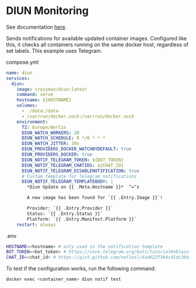 # DIUN Monitoring
See documentation [here](https://crazymax.dev/diun/).

Sends notifications for available updated container images.
Configured like this, it checks all containers running on the same docker host, regardless of set labels.
This example uses Telegram.

<!-- {% raw %} ## ignore this, necessary to render template correctly -->

compose.yml

```yaml
name: diun
services:
  diun:
    image: crazymax/diun:latest
    command: serve
    hostname: ${HOSTNAME}
    volumes:
      - ./data:/data
      - /var/run/docker.sock:/var/run/docker.sock
    environment:
      TZ: Europe/Berlin
      DIUN_WATCH_WORKERS: 20
      DIUN_WATCH_SCHEDULE: 0 */6 * * *
      DIUN_WATCH_JITTER: 30s
      DIUN_PROVIDERS_DOCKER_WATCHBYDEFAULT: true
      DIUN_PROVIDERS_DOCKER: true
      DIUN_NOTIF_TELEGRAM_TOKEN: ${BOT_TOKEN}
      DIUN_NOTIF_TELEGRAM_CHATIDS: ${CHAT_ID}
      DIUN_NOTIF_TELEGRAM_DISABLENOTIFICATION: true
      # Custom template for Telegram notifications
      DIUN_NOTIF_TELEGRAM_TEMPLATEBODY: |
        *Diun Update on {{ .Meta.Hostname }}*  ^=^z

        A new image has been found for `{{ .Entry.Image }}`!

        Provider: `{{ .Entry.Provider }}`
        Status: `{{ .Entry.Status }}`
        Platform: `{{ .Entry.Manifest.Platform }}`
    restart: always
```
<!-- {% endraw %} ## ignore this, necessary to render template correctly -->



.env

```bash
HOSTNAME=<hostname> # only used in the notification template
BOT_TOKEN=<bot_token> # https://core.telegram.org/bots/tutorial#obtain-your-bot-token or https://gist.github.com/nafiesl/4ad622f344cd1dc3bb1ecbe468ff9f8a#create-a-telegram-bot-and-get-a-bot-token
CHAT_ID=<chat_id> # https://gist.github.com/nafiesl/4ad622f344cd1dc3bb1ecbe468ff9f8a#get-chat-id-for-a-private-chat
```

To test if the configuration works, run the following command:
```bash
docker exec <container_name> diun notif test
```